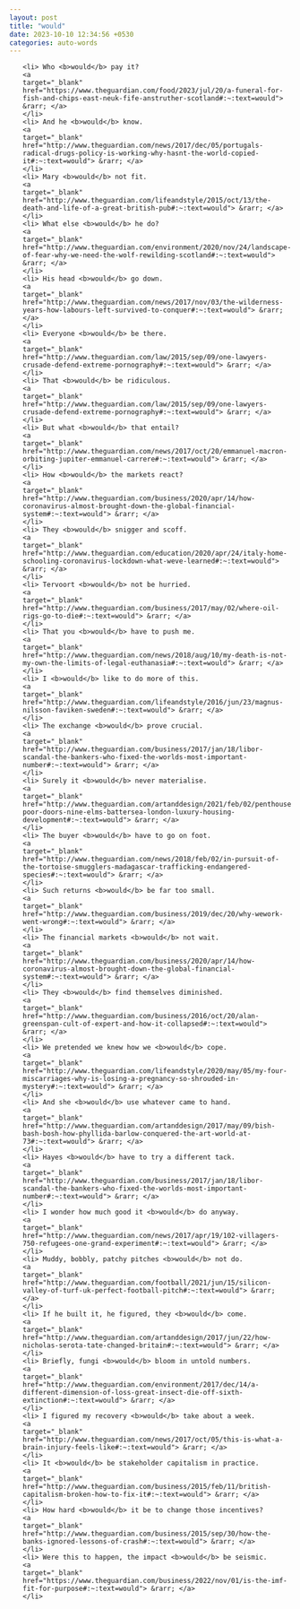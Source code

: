 ```yaml
---
layout: post
title: "would"
date: 2023-10-10 12:34:56 +0530
categories: auto-words
---
```

<ol>

    <li> Who <b>would</b> pay it?
    <a 
    target="_blank" 
    href="https://www.theguardian.com/food/2023/jul/20/a-funeral-for-fish-and-chips-east-neuk-fife-anstruther-scotland#:~:text=would"> &rarr; </a>
    </li>
    <li> And he <b>would</b> know.
    <a 
    target="_blank" 
    href="http://www.theguardian.com/news/2017/dec/05/portugals-radical-drugs-policy-is-working-why-hasnt-the-world-copied-it#:~:text=would"> &rarr; </a>
    </li>
    <li> Mary <b>would</b> not fit.
    <a 
    target="_blank" 
    href="http://www.theguardian.com/lifeandstyle/2015/oct/13/the-death-and-life-of-a-great-british-pub#:~:text=would"> &rarr; </a>
    </li>
    <li> What else <b>would</b> he do?
    <a 
    target="_blank" 
    href="http://www.theguardian.com/environment/2020/nov/24/landscape-of-fear-why-we-need-the-wolf-rewilding-scotland#:~:text=would"> &rarr; </a>
    </li>
    <li> His head <b>would</b> go down.
    <a 
    target="_blank" 
    href="http://www.theguardian.com/news/2017/nov/03/the-wilderness-years-how-labours-left-survived-to-conquer#:~:text=would"> &rarr; </a>
    </li>
    <li> Everyone <b>would</b> be there.
    <a 
    target="_blank" 
    href="http://www.theguardian.com/law/2015/sep/09/one-lawyers-crusade-defend-extreme-pornography#:~:text=would"> &rarr; </a>
    </li>
    <li> That <b>would</b> be ridiculous.
    <a 
    target="_blank" 
    href="http://www.theguardian.com/law/2015/sep/09/one-lawyers-crusade-defend-extreme-pornography#:~:text=would"> &rarr; </a>
    </li>
    <li> But what <b>would</b> that entail?
    <a 
    target="_blank" 
    href="http://www.theguardian.com/news/2017/oct/20/emmanuel-macron-orbiting-jupiter-emmanuel-carrere#:~:text=would"> &rarr; </a>
    </li>
    <li> How <b>would</b> the markets react?
    <a 
    target="_blank" 
    href="http://www.theguardian.com/business/2020/apr/14/how-coronavirus-almost-brought-down-the-global-financial-system#:~:text=would"> &rarr; </a>
    </li>
    <li> They <b>would</b> snigger and scoff.
    <a 
    target="_blank" 
    href="http://www.theguardian.com/education/2020/apr/24/italy-home-schooling-coronavirus-lockdown-what-weve-learned#:~:text=would"> &rarr; </a>
    </li>
    <li> Tervoort <b>would</b> not be hurried.
    <a 
    target="_blank" 
    href="http://www.theguardian.com/business/2017/may/02/where-oil-rigs-go-to-die#:~:text=would"> &rarr; </a>
    </li>
    <li> That you <b>would</b> have to push me.
    <a 
    target="_blank" 
    href="http://www.theguardian.com/news/2018/aug/10/my-death-is-not-my-own-the-limits-of-legal-euthanasia#:~:text=would"> &rarr; </a>
    </li>
    <li> I <b>would</b> like to do more of this.
    <a 
    target="_blank" 
    href="http://www.theguardian.com/lifeandstyle/2016/jun/23/magnus-nilsson-faviken-sweden#:~:text=would"> &rarr; </a>
    </li>
    <li> The exchange <b>would</b> prove crucial.
    <a 
    target="_blank" 
    href="http://www.theguardian.com/business/2017/jan/18/libor-scandal-the-bankers-who-fixed-the-worlds-most-important-number#:~:text=would"> &rarr; </a>
    </li>
    <li> Surely it <b>would</b> never materialise.
    <a 
    target="_blank" 
    href="http://www.theguardian.com/artanddesign/2021/feb/02/penthouses-poor-doors-nine-elms-battersea-london-luxury-housing-development#:~:text=would"> &rarr; </a>
    </li>
    <li> The buyer <b>would</b> have to go on foot.
    <a 
    target="_blank" 
    href="http://www.theguardian.com/news/2018/feb/02/in-pursuit-of-the-tortoise-smugglers-madagascar-trafficking-endangered-species#:~:text=would"> &rarr; </a>
    </li>
    <li> Such returns <b>would</b> be far too small.
    <a 
    target="_blank" 
    href="http://www.theguardian.com/business/2019/dec/20/why-wework-went-wrong#:~:text=would"> &rarr; </a>
    </li>
    <li> The financial markets <b>would</b> not wait.
    <a 
    target="_blank" 
    href="http://www.theguardian.com/business/2020/apr/14/how-coronavirus-almost-brought-down-the-global-financial-system#:~:text=would"> &rarr; </a>
    </li>
    <li> They <b>would</b> find themselves diminished.
    <a 
    target="_blank" 
    href="http://www.theguardian.com/business/2016/oct/20/alan-greenspan-cult-of-expert-and-how-it-collapsed#:~:text=would"> &rarr; </a>
    </li>
    <li> We pretended we knew how we <b>would</b> cope.
    <a 
    target="_blank" 
    href="http://www.theguardian.com/lifeandstyle/2020/may/05/my-four-miscarriages-why-is-losing-a-pregnancy-so-shrouded-in-mystery#:~:text=would"> &rarr; </a>
    </li>
    <li> And she <b>would</b> use whatever came to hand.
    <a 
    target="_blank" 
    href="http://www.theguardian.com/artanddesign/2017/may/09/bish-bash-bosh-how-phyllida-barlow-conquered-the-art-world-at-73#:~:text=would"> &rarr; </a>
    </li>
    <li> Hayes <b>would</b> have to try a different tack.
    <a 
    target="_blank" 
    href="http://www.theguardian.com/business/2017/jan/18/libor-scandal-the-bankers-who-fixed-the-worlds-most-important-number#:~:text=would"> &rarr; </a>
    </li>
    <li> I wonder how much good it <b>would</b> do anyway.
    <a 
    target="_blank" 
    href="http://www.theguardian.com/news/2017/apr/19/102-villagers-750-refugees-one-grand-experiment#:~:text=would"> &rarr; </a>
    </li>
    <li> Muddy, bobbly, patchy pitches <b>would</b> not do.
    <a 
    target="_blank" 
    href="http://www.theguardian.com/football/2021/jun/15/silicon-valley-of-turf-uk-perfect-football-pitch#:~:text=would"> &rarr; </a>
    </li>
    <li> If he built it, he figured, they <b>would</b> come.
    <a 
    target="_blank" 
    href="http://www.theguardian.com/artanddesign/2017/jun/22/how-nicholas-serota-tate-changed-britain#:~:text=would"> &rarr; </a>
    </li>
    <li> Briefly, fungi <b>would</b> bloom in untold numbers.
    <a 
    target="_blank" 
    href="http://www.theguardian.com/environment/2017/dec/14/a-different-dimension-of-loss-great-insect-die-off-sixth-extinction#:~:text=would"> &rarr; </a>
    </li>
    <li> I figured my recovery <b>would</b> take about a week.
    <a 
    target="_blank" 
    href="http://www.theguardian.com/news/2017/oct/05/this-is-what-a-brain-injury-feels-like#:~:text=would"> &rarr; </a>
    </li>
    <li> It <b>would</b> be stakeholder capitalism in practice.
    <a 
    target="_blank" 
    href="http://www.theguardian.com/business/2015/feb/11/british-capitalism-broken-how-to-fix-it#:~:text=would"> &rarr; </a>
    </li>
    <li> How hard <b>would</b> it be to change those incentives?
    <a 
    target="_blank" 
    href="http://www.theguardian.com/business/2015/sep/30/how-the-banks-ignored-lessons-of-crash#:~:text=would"> &rarr; </a>
    </li>
    <li> Were this to happen, the impact <b>would</b> be seismic.
    <a 
    target="_blank" 
    href="https://www.theguardian.com/business/2022/nov/01/is-the-imf-fit-for-purpose#:~:text=would"> &rarr; </a>
    </li>